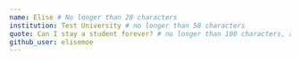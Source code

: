 ```yaml
---
name: Elise # No longer than 28 characters
institution: Test University # no longer than 58 characters
quote: Can I stay a student forever? # no longer than 100 characters, avoid using quotes(") to guarantee the format remains the same.
github_user: elisemoe
---
```

